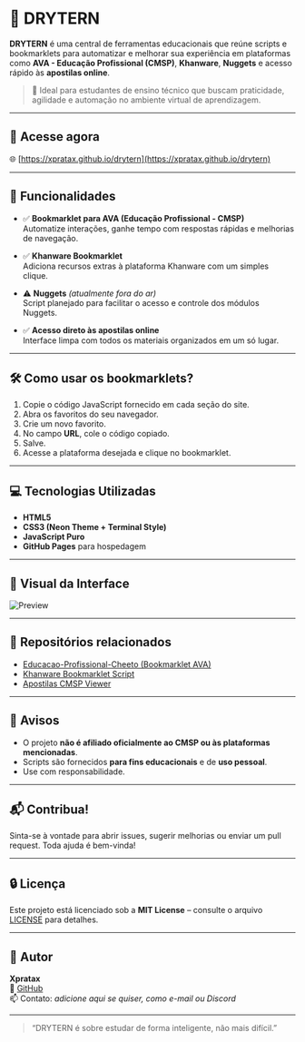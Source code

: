 # 🧠 DRYTERN

**DRYTERN** é uma central de ferramentas educacionais que reúne scripts e bookmarklets para automatizar e melhorar sua experiência em plataformas como **AVA - Educação Profissional (CMSP)**, **Khanware**, **Nuggets** e acesso rápido às **apostilas online**.

> 📌 Ideal para estudantes de ensino técnico que buscam praticidade, agilidade e automação no ambiente virtual de aprendizagem.

---

## 🔗 Acesse agora

🌐 [https://xpratax.github.io/drytern](https://xpratax.github.io/drytern)

---

## 🚀 Funcionalidades

- ✅ **Bookmarklet para AVA (Educação Profissional - CMSP)**  
  Automatize interações, ganhe tempo com respostas rápidas e melhorias de navegação.

- ✅ **Khanware Bookmarklet**  
  Adiciona recursos extras à plataforma Khanware com um simples clique.

- ⚠️ **Nuggets** *(atualmente fora do ar)*  
  Script planejado para facilitar o acesso e controle dos módulos Nuggets.

- ✅ **Acesso direto às apostilas online**  
  Interface limpa com todos os materiais organizados em um só lugar.

---

## 🛠️ Como usar os bookmarklets?

1. Copie o código JavaScript fornecido em cada seção do site.
2. Abra os favoritos do seu navegador.
3. Crie um novo favorito.
4. No campo **URL**, cole o código copiado.
5. Salve.
6. Acesse a plataforma desejada e clique no bookmarklet.

---

## 💻 Tecnologias Utilizadas

- **HTML5**
- **CSS3 (Neon Theme + Terminal Style)**
- **JavaScript Puro**
- **GitHub Pages** para hospedagem

---

## 📸 Visual da Interface

![Preview](https://i.postimg.cc/tYJvhCrJ/images.jpg)

---

## 📁 Repositórios relacionados

- [Educacao-Profissional-Cheeto (Bookmarklet AVA)](https://github.com/marcos10pc/Educacao-Profissional-Cheeto)
- [Khanware Bookmarklet Script](https://github.com/Niximkk/Khanware)
- [Apostilas CMSP Viewer](https://apostilas-cmsp.vercel.app/)

---

## 📢 Avisos

- O projeto **não é afiliado oficialmente ao CMSP ou às plataformas mencionadas**.
- Scripts são fornecidos **para fins educacionais** e de **uso pessoal**.
- Use com responsabilidade.

---

## 📬 Contribua!

Sinta-se à vontade para abrir issues, sugerir melhorias ou enviar um pull request. Toda ajuda é bem-vinda!

---

## 🔒 Licença

Este projeto está licenciado sob a **MIT License** – consulte o arquivo [LICENSE](LICENSE) para detalhes.

---

## 👤 Autor

**Xpratax**  
🔗 [GitHub](https://github.com/xpratax)  
📫 Contato: *adicione aqui se quiser, como e-mail ou Discord*

---

> “DRYTERN é sobre estudar de forma inteligente, não mais difícil.”

